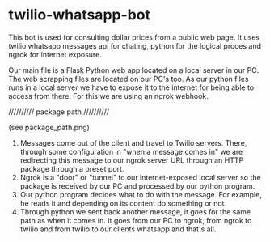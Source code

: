 # twilio-whatsapp-bot

This bot is used for consulting dollar prices from a public web page.
It uses twilio whatsapp messages api for chating, python for the logical proces and ngrok for internet exposure.

Our main file is a Flask Python web app located on a local server in our PC. The web scrapping files are located on our PC's too.
As our python files runs in a local server we have to expose it to the internet for being able to access from there. For this we are using an ngrok webhook.

////////// package path //////////

(see package_path.png)

1. Messages come out of the client and travel to Twilio servers. There, through some configuration in "when a message comes in" we are redirecting this message to our ngrok server URL through an HTTP package through a preset port.
2. Ngrok is a "door" or "tunnel" to our internet-exposed local server so the package is received by our PC and processed by our python program.
3. Our python program decides what to do with the message. For example, he reads it and depending on its content do something or not.
4. Through python we sent back another message, it goes for the same path as when it comes in. It goes from our PC to ngrok, from ngrok to twilio and from twilio to our clients whatsapp and that's all.
